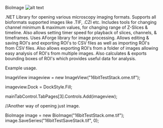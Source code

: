 BioImage
![alt text](https://github.com/RepoErik/BioImage/blob/master/banner.bmp?raw=true)

.NET Library for opening various microscopy imaging formats. Supports all bioformats supported images like .TIF, .CZI etc. Includes tools for changing channel minimum & maximum values, for changing range of Z-Slices & timeline. Also allows setting timer speed for playback of slices, channels, & timeframes. Uses AForge library for image processing. Allows editing & saving ROI's and exporting ROI's to CSV files as well as importing ROI's from CSV files. Also allows exporting ROI's from a folder of images allowing easy analysis of ROI's from multiple images. Also calculates & exports bounding boxes of ROI's which provides useful data for analysis.

Example usage.

ImageView imageview = new ImageView("16bitTestStack.ome.tif");

imageview.Dock = DockStyle.Fill;

mainTabControl.TabPages[3].Controls.Add(imageview);

//Another way of opening just image.

BioImage image = new BioImage("16bitTestStack.ome.tif");
image.SaveSeries("16bitTestSaveStack.tif", 0);

